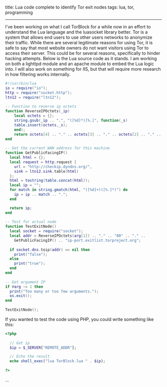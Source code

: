 title: Lua code complete to identify Tor exit nodes
tags: lua, tor, programming

---
I've been working on what I call TorBlock for a while now in an effort to understand the Lua language and the luasocket library better. Tor is a system that allows end users to use other users networks to anonymize their traffic. While there are several legitimate reasons for using Tor, it is safe to say that most website owners do not want visitors using Tor to access their server. This could be for several reasons, specifically to hinder hacking attempts. Below is the Lua source code as it stands. I am working on both a lighttpd module and an apache module to embed the Lua logic into. I will also work on something for IIS, but that will require more research in how filtering works internally.

```` lua
#!/usr/bin/lua
io = require("io");
http = require("socket.http");
ltn12 = require("ltn12");
 
-- Function to reverse ip octets
function ReverseIPOctets(_ip)
    local octets = {}; 
    string.gsub(_ip .. ".", "([%d]*)[%.]", function(_s)
	table.insert(octets,_s);
    end);
    return octets[4] .. "." .. octets[3] .. "." .. octets[2] .. "." .. octets[1];
end
 
-- Get the current WAN address for this machine
function GetPublicFacingIP()
  local html = {};
  local request = http.request {
    url = "http://checkip.dyndns.org/",
    sink = ltn12.sink.table(html)
  };
  html = tostring(table.concat(html));
  local ip = "";
  for match in string.gmatch(html, "([%d]+)([%.]*)") do
    ip = ip .. match .. ".";
  end

  return ip;
end
 
-- Test for actual node
function TestExitNode()
  local socket = require("socket");
  local addr = ReverseIPOctets(arg[1]) .. "." .. "80" .. "." ..
    GetPublicFacingIP() .. "ip-port.exitlist.torproject.org";
    
  if socket.dns.toip(addr) == nil then
    print("false");
  else
    print("true");
  end
end
   
-- Get argument IP
if #arg ~= 1 then
  print("Too many or too few arguments.");
  os.exit();
end
 
TestExitNode();
````

If you wanted to test the code using PHP, you could write something like this:
```` php
<?php
 
  // Get ip
  $ip = $_SERVER["REMOTE_ADDR"];

  // Echo the result
  echo shell_exec("lua TorBlock.lua " . $ip);
 
?>
````
...
